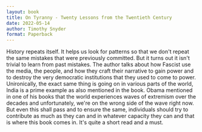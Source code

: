 ```yaml
---
layout: book
title: On Tyranny - Twenty Lessons from the Twentieth Century
date: 2022-05-14
author: Timothy Snyder
format: Paperback
---
```


History repeats itself. It helps us look for patterns so that we don't repeat the same mistakes that were previously committed. But it turns out it isn't trivial to learn from past mistakes. The author talks about how Fascist use the media, the people, and how they craft their narrative to gain power and to destroy the very democratic institutions that they used to come to power. Unironically, the exact same thing is going on in various parts of the world, India is a prime example as also mentioned in the book. Obama mentioned in one of his books that the world experiences waves of extremism over the decades and unfortunately, we're on the wrong side of the wave right now. But even this shall pass and to ensure the same, individuals should try to contribute as much as they can and in whatever capacity they can and that is where this book comes in. It's quite a short read and a must.
